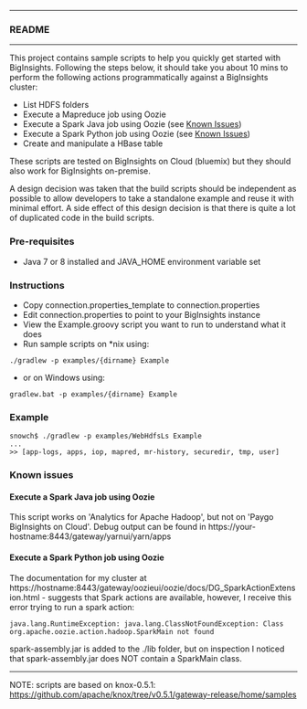 *********************************************************************
### README
*********************************************************************

This project contains sample scripts to help you quickly get started with BigInsights. Following the steps below, it should take you about 10 mins to perform the following actions programmatically against a BigInsights cluster:

- List HDFS folders
- Execute a Mapreduce job using Oozie
- Execute a Spark Java job using Oozie (see [Known Issues](#known-issues))
- Execute a Spark Python job using Oozie (see [Known Issues](#known-issues))
- Create and manipulate a HBase table

These scripts are tested on BigInsights on Cloud (bluemix) but they should also work for BigInsights on-premise.

A design decision was taken that the build scripts should be independent as possible to allow developers to take a standalone example and reuse it with minimal effort.  A side effect of this design decision is that there is quite a lot of duplicated code in the build scripts.

### Pre-requisites

- Java 7 or 8 installed and JAVA_HOME environment variable set

### Instructions

- Copy connection.properties_template to connection.properties
- Edit connection.properties to point to your BigInsights instance
- View the Example.groovy script you want to run to understand what it does
- Run sample scripts on *nix using:

```
./gradlew -p examples/{dirname} Example
```

- or on Windows using:

```
gradlew.bat -p examples/{dirname} Example
```

### Example

```
snowch$ ./gradlew -p examples/WebHdfsLs Example
...
>> [app-logs, apps, iop, mapred, mr-history, securedir, tmp, user]
```

### Known issues

#### Execute a Spark Java job using Oozie

This script works on 'Analytics for Apache Hadoop', but not on 'Paygo BigInsights on Cloud'.  Debug output can be found in https://your-hostname:8443/gateway/yarnui/yarn/apps

#### Execute a Spark Python job using Oozie 

The documentation for my cluster at https://hostname:8443/gateway/oozieui/oozie/docs/DG_SparkActionExtension.html - suggests that Spark actions are available, however, I receive this error trying to run a spark action:

`java.lang.RuntimeException: java.lang.ClassNotFoundException: Class org.apache.oozie.action.hadoop.SparkMain not found`

spark-assembly.jar is added to the ./lib folder, but on inspection I noticed that spark-assembly.jar does NOT contain a SparkMain class.


---

NOTE:  scripts are based on knox-0.5.1: https://github.com/apache/knox/tree/v0.5.1/gateway-release/home/samples

